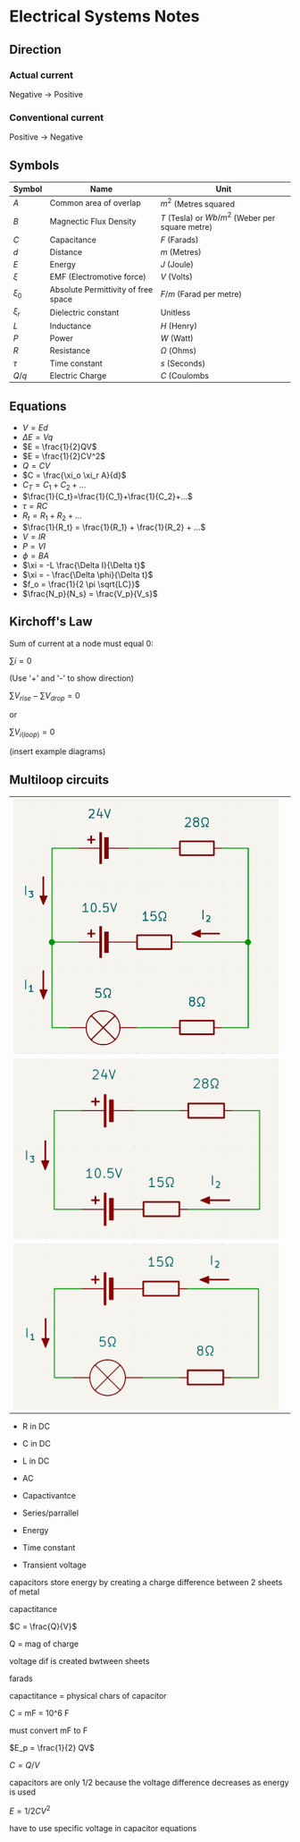 # Electrical Systems Notes

## Direction
### Actual current
Negative $\rightarrow$ Positive

### Conventional current
Positive $\rightarrow$ Negative

## Symbols
|Symbol|Name|Unit|
|-|-|-|
|$A$|Common area of overlap|$m^2$ (Metres squared|
|$B$|Magnectic Flux Density|$T$ (Tesla) or $Wb/m^2$ (Weber per square metre)|
|$C$|Capacitance|$F$ (Farads)|
|$d$|Distance|$m$ (Metres)|
|$E$|Energy|$J$ (Joule)|
|$\xi$|EMF (Electromotive force)|$V$ (Volts)|
|$\xi_0$|Absolute Permittivity of free space|$F/m$ (Farad per metre)|
|$\xi_r$|Dielectric constant|Unitless|
|$L$|Inductance|$H$ (Henry)|
|$P$|Power|$W$ (Watt)|
|$R$|Resistance|$\Omega$ (Ohms)|
|$\tau$|Time constant|$s$ (Seconds)|
|$Q$/$q$|Electric Charge|$C$ (Coulombs|


## Equations
- $V = Ed$
- $\Delta E = Vq$
- $E = \frac{1}{2}QV$
- $E = \frac{1}{2}CV^2$
- $Q = CV$
- $C = \frac{\xi_o \xi_r A}{d}$
- $C_T = C_1 + C_2 + ...$
- $\frac{1}{C_t}=\frac{1}{C_1}+\frac{1}{C_2}+...$
- $\tau = RC$
- $R_t = R_1 + R_2 + ...$
- $\frac{1}{R_t} = \frac{1}{R_1} + \frac{1}{R_2} + ...$
- $V = IR$
- $P = VI$
- $\phi = BA$
- $\xi = -L \frac{\Delta I}{\Delta t}$
- $\xi = - \frac{\Delta \phi}{\Delta t}$
- $f_o = \frac{1}{2 \pi \sqrt{LC}}$
- $\frac{N_p}{N_s} = \frac{V_p}{V_s}$


## Kirchoff's Law
Sum of current at a node must equal 0:

$\sum i = 0$

(Use '+' and '-' to show direction)


$\sum V_{rise} - \sum V_{drop} = 0$

or

$\sum V_{i(loop)} = 0$

(insert example diagrams)




## Multiloop circuits
|||
|-|-|
|<img src="assets/circuits/images/full_circuit.png" alt="drawing" width="500"/> ||
|<img src="assets/circuits/images/top_circuit.png" alt="drawing" width="500"/>||
|<img src="assets/circuits/images/bottom_circuit.png" alt="drawing" width="500"/>||


- R in DC
- C in DC
- L in DC
- AC

- Capactivantce 
- Series/parrallel
- Energy 
- Time constant
- Transient voltage

capacitors store energy by creating a charge difference between 2 sheets of metal

capactitance 

$C = \frac{Q}{V}$

Q = mag of charge

voltage dif is created bwtween sheets

farads

capactitance = physical chars of capacitor

C = mF
= 10^6 F

must convert mF to F

$E_p = \frac{1}{2} QV$

$C = Q/V$

capacitors are only 1/2 because the voltage difference decreases as energy is used


$E = 1/2 C V^2$

have to use specific voltage in capacitor equations

